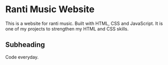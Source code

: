 # Ranti Music Website

This is a website for ranti music. Built with HTML, CSS and JavaScript. It is one of my projects to strengthen my HTML and CSS skills.

## Subheading

Code everyday.
